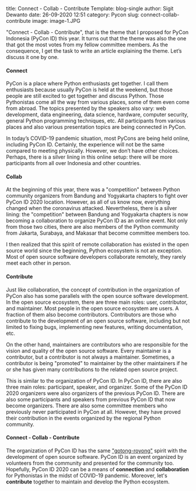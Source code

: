 title: Connect - Collab - Contribute
Template: blog-single
author: Sigit Dewanto
date: 26-09-2020 12:51
category: Pycon
slug: connect-collab-contribute
image: image-1.JPG

"Connect - Collab - Contribute", that is the theme that I proposed for PyCon Indonesia (PyCon ID) this year. It turns out that the theme was also the one that got the most votes from my fellow committee members. As the consequence, I get the task to write an article explaining the theme. Let’s discuss it one by one.

#### **Connect**

PyCon is a place where Python enthusiasts get together. I call them enthusiasts because usually PyCon is held at the weekend, but those people are still excited to get together and discuss Python. Those Pythonistas come all the way from various places, some of them even come from abroad. The topics presented by the speakers also vary: web development, data engineering, data science, hardware, computer security, general Python programming techniques, etc. All participants from various places and also various presentation topics are being connected in PyCon.

In today’s COVID-19 pandemic situation, most PyCons are being held online, including PyCon ID. Certainly, the experience will not be the same compared to meeting physically. However, we don’t have other choices.  Perhaps, there is a silver lining in this online setup: there will be more participants from all over Indonesia and other countries.

#### **Collab**

At the beginning of this year, there was a "competition" between Python community organizers from Bandung and Yogyakarta chapters to fight over PyCon ID 2020 location. However, as all of us know now, everything changed when the coronavirus attacked. Nevertheless, there is a silver lining: the "competition"  between Bandung and Yogyakarta chapters is now becoming a collaboration to organize PyCon ID as an online event. Not only from those two cities, there are also members of the Python community  from Jakarta, Surabaya, and Makasar that become committee members too.

I then realized that this spirit of remote collaboration has existed in the open source world since the beginning, Python ecosystem is not an exception. Most of open source software developers collaborate remotely, they rarely meet each other in person.

#### **Contribute**

Just like collaboration, the concept of contribution in the organization of PyCon also has some parallels with the open source software development. In the open source ecosystem, there are three main roles: user, contributor, and maintainer. Most people in the open source ecosystem are users. A fraction of them also become contributors. Contributors are those who contribute to the development of an open source software, including but not limited to fixing bugs, implementing new features, writing documentation, etc.

On the other hand, maintainers are contributors who are responsible for the vision and quality of the open source software. Every maintainer is a contributor, but a contributor is not always a maintainer. Sometimes, a contributor is being "promoted" to maintainer by the other maintainers if he or she has given many contributions to the related open source project.

This is similar to the organization of PyCon ID. In PyCon ID, there are also three main roles: participant, speaker, and organizer. Some of the PyCon ID 2020 organizers were also organizers of the previous PyCon ID. There are also some participants and speakers from previous PyCon ID that now become organizers. There are also some committee members who previously never participated in PyCon at all. However, they have proved their contribution in the events organized by the regional Python community.

#### **Connect - Collab - Contribute**

The organization of PyCon ID has the same ["gotong-royong"](https://id.wikipedia.org/wiki/Gotong_royong) spirit with the development of open source software. PyCon ID is an event organized by volunteers from the community and presented for the community too. Hopefully, PyCon ID 2020 can be a means of **connection** and **collaboration** for Pythonistas in the midst of COVID-19 pandemic. Moreover, let's **contribute** together to maintain and develop the Python ecosystem.
